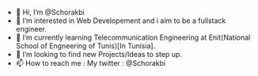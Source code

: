 - 👋 Hi, I’m @Schorakbi
- 👀 I’m interested in Web Developement and i aim to be a fullstack engineer.
- 🌱 I’m currently learning Telecommunication Engineering at Enit(National School of Engneering of Tunis)[In Tunisia].
- 💞️ I’m looking to find new Projects/Ideas to step up.
- 📫 How to reach me : My twitter : @Schorakbi
                        

<!---
Schorakbi/Schorakbi is a ✨ special ✨ repository because its `README.md` (this file) appears on your GitHub profile.
You can click the Preview link to take a look at your changes.
--->

